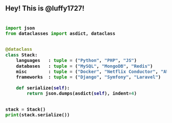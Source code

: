 <!-- Zero width character is used to put extra blank lines before and after code -->

<h2>Hey! This is @luffy1727!</h2>

<h3>

```python
​
import json
from dataclasses import asdict, dataclass


@dataclass
class Stack:
    languages   : tuple = ("Python", "PHP", "JS")
    databases   : tuple = ("MySQL", "MongoDB", "Redis")
    misc        : tuple = ("Docker", "Netflix Conductor", "AWS")
    frameworks  : tuple = ("Django", "Symfony", "Laravel")

    def serialize(self):
        return json.dumps(asdict(self), indent=4)


stack = Stack()
print(stack.serialize())
​
```
</h3>
